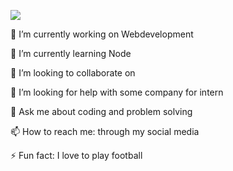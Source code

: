  ![](https://github.com/Your_Repository_Name/work-working.gif)
 
 🔭 I’m currently working on Webdevelopment
 
🌱 I’m currently learning Node

👯 I’m looking to collaborate on 

🤔 I’m looking for help with some company for intern

💬 Ask me about coding and problem solving

📫 How to reach me: through my social media

⚡ Fun fact: I love to play football


